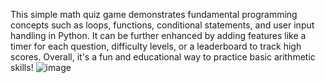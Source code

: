 This simple math quiz game demonstrates fundamental programming concepts such as loops, functions, conditional statements, and user input handling in Python. It can be further enhanced by adding features like a timer for each question, difficulty levels, or a leaderboard to track high scores. Overall, it's a fun and educational way to practice basic arithmetic skills!
![image](https://github.com/user-attachments/assets/a0459a65-3627-4fd5-b87b-d463db75e0df)
